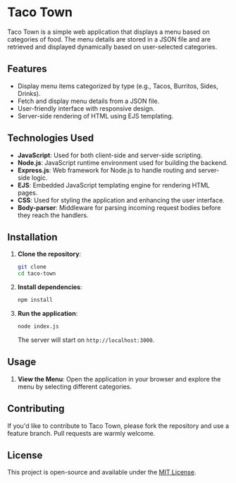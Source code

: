 # Taco Town

Taco Town is a simple web application that displays a menu based on categories of food. The menu details are stored in a JSON file and are retrieved and displayed dynamically based on user-selected categories.

## Features

- Display menu items categorized by type (e.g., Tacos, Burritos, Sides, Drinks).
- Fetch and display menu details from a JSON file.
- User-friendly interface with responsive design.
- Server-side rendering of HTML using EJS templating.

## Technologies Used

- **JavaScript**: Used for both client-side and server-side scripting.
- **Node.js**: JavaScript runtime environment used for building the backend.
- **Express.js**: Web framework for Node.js to handle routing and server-side logic.
- **EJS**: Embedded JavaScript templating engine for rendering HTML pages.
- **CSS**: Used for styling the application and enhancing the user interface.
- **Body-parser**: Middleware for parsing incoming request bodies before they reach the handlers.

## Installation

1. **Clone the repository**:
    ```bash
    git clone 
    cd taco-town
    ```

2. **Install dependencies**:
    ```bash
    npm install
    ```

3. **Run the application**:
    ```bash
    node index.js
    ```
   The server will start on `http://localhost:3000`.

## Usage

1. **View the Menu**: Open the application in your browser and explore the menu by selecting different categories.

## Contributing

If you'd like to contribute to Taco Town, please fork the repository and use a feature branch. Pull requests are warmly welcome.

## License

This project is open-source and available under the [MIT License](LICENSE).
